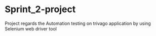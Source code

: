 # Sprint_2-project
Project regards the Automation testing on trivago application by using Selenium web driver tool
